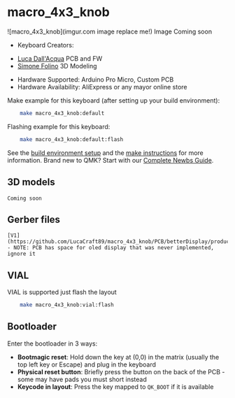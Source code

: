 # macro_4x3_knob

![macro_4x3_knob](imgur.com image replace me!)
Image Coming soon

* Keyboard Creators: 
- [Luca Dall'Acqua](https://github.com/lucacraft89) PCB and FW
- [Simone Folino](https://github.com/Simone02472) 3D Modeling
* Hardware Supported: Arduino Pro Micro, Custom PCB
* Hardware Availability: AliExpress or any mayor online store

Make example for this keyboard (after setting up your build environment):
```bash
    make macro_4x3_knob:default
```
Flashing example for this keyboard:
```bash
    make macro_4x3_knob:default:flash
```
See the [build environment setup](https://docs.qmk.fm/#/getting_started_build_tools) and the [make instructions](https://docs.qmk.fm/#/getting_started_make_guide) for more information. Brand new to QMK? Start with our [Complete Newbs Guide](https://docs.qmk.fm/#/newbs).

## 3D models 
    Coming soon

## Gerber files
    [V1](https://github.com/LucaCraft89/macro_4x3_knob/PCB/betterDisplay/production/betterDisplay.zip)
    - NOTE: PCB has space for oled display that was never implemented, ignore it

## VIAL
VIAL is supported just flash the layout
```bash
    make macro_4x3_knob:vial:flash
```

## Bootloader
Enter the bootloader in 3 ways:

* **Bootmagic reset**: Hold down the key at (0,0) in the matrix (usually the top left key or Escape) and plug in the keyboard
* **Physical reset button**: Briefly press the button on the back of the PCB - some may have pads you must short instead
* **Keycode in layout**: Press the key mapped to `QK_BOOT` if it is available
